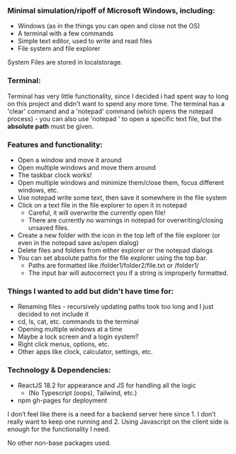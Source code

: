 ### Minimal simulation/ripoff of Microsoft Windows, including:

+ Windows (as in the things you can open and close not the OS)
+ A terminal with a few commands
+ Simple text editor, used to write and read files
+ File system and file explorer

System Files are stored in localstorage.

### Terminal:
Terminal has very little functionality, since I decided i had spent way to long on this project and didn't want to spend any more time. The terminal has a 'clear' command and a 'notepad' command (which opens the notepad process) - you can also use 'notepad <path>' to open a specific text file, but the **absolute path** must be given. 

### Features and functionality:
+ Open a window and move it around
+ Open multiple windows and move them around
+ The taskbar clock works!
+ Open multiple windows and minimize them/close them, focus different windows, etc.
+ Use notepad write some text, then save it somewhere in the file system
+ Click on a text file in the file explorer to open it in notepad
    - Careful, it will overwrite the currently open file!
    - There are currently no warnings in notepad for overwriting/closing unsaved files.
+ Create a new folder with the icon in the top left of the file explorer (or even in the notepad save as/open dialog)
+ Delete files and folders from either explorer or the notepad dialogs
+ You can set absolute paths for the file explorer using the top bar.
    - Paths are formatted like /folder1/folder2/file.txt or /folder1/
    - The input bar will autocorrect you if a string is improperly formatted.

### Things I wanted to add but didn't have time for:
+ Renaming files - recursively updating paths took too long and I just decided to not include it
+ cd, ls, cat, etc. commands to the terminal
+ Opening multiple windows at a time
+ Maybe a lock screen and a login system?
+ Right click menus, options, etc.
+ Other apps like clock, calculator, settings, etc.

### Technology & Dependencies:
+ ReactJS 18.2 for appearance and JS for handling all the logic 
    - (No Typescript (oops), Tailwind, etc.)
+ npm gh-pages for deployment

I don’t feel like there is a need for a backend server here since 1. I don’t really want to keep one running and 2. Using Javascript on the client side is enough for the functionality I need.

No other non-base packages used.
